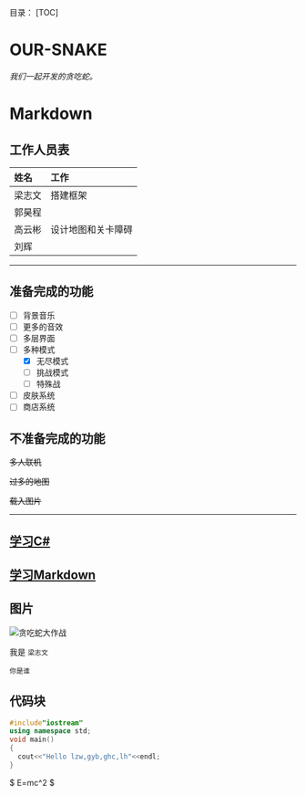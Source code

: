 目录：
[TOC]

 
# OUR-SNAKE
*我们一起开发的贪吃蛇。*

# Markdown

## **工作人员表**

|姓名|工作|
|:-|:-|
|梁志文|搭建框架|
|郭昊程||
|高云彬|设计地图和关卡障碍|
|刘辉||
---
## **准备完成的功能**

- [ ] 背景音乐
- [ ] 更多的音效
- [ ] 多层界面
- [ ] 多种模式
  - [X] 无尽模式
  - [ ] 挑战模式
  - [ ] 特殊战
- [ ] 皮肤系统
- [ ] 商店系统

## **不准备完成的功能**

~~多人联机~~

~~过多的地图~~

~~载入图片~~
***

## [学习C#](https://blog.csdn.net/weixin_44611096/category_9775712.html)
## [学习Markdown](https://www.zybuluo.com/mdeditor)
## 图片
![贪吃蛇大作战](https://timgsa.baidu.com/timg?image&quality=80&size=b9999_10000&sec=1584543926485&di=07528aecc75bbd730f83408f814b2529&imgtype=0&src=http%3A%2F%2Fimg2.imgtn.bdimg.com%2Fit%2Fu%3D805080132%2C653849878%26fm%3D214%26gp%3D0.jpg "百度搜的图片")

我是 `梁志文`

    你是谁

## 代码块
``` C++
#include"iostream"
using namespace std;
void main()
{
  cout<<"Hello lzw,gyb,ghc,lh"<<endl;
}
```
$ E=mc^2 $

